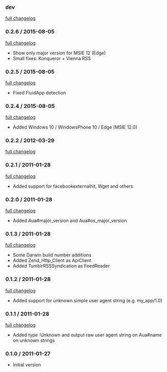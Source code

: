 ### dev

[full changelog](http://github.com/yolk/aua/compare/v0.2.6...master)

### 0.2.6 / 2015-08-05

[full changelog](http://github.com/yolk/aua/compare/v0.2.5...v0.2.6)

* Show only major version for MSIE 12 (Edge)
* Small fixes: Konqueror + Vienna RSS

### 0.2.5 / 2015-08-05

[full changelog](http://github.com/yolk/aua/compare/v0.2.4...v0.2.5)

* Fixed FluidApp detection

### 0.2.4 / 2015-08-05

[full changelog](http://github.com/yolk/aua/compare/v0.2.3...v0.2.4)

* Added Windows 10 / WindowsPhone 10 / Edge (MSIE 12.0)

### 0.2.2 / 2012-03-29

[full changelog](http://github.com/yolk/aua/compare/v0.2.1...v0.2.2)

### 0.2.1 / 2011-01-28

[full changelog](http://github.com/yolk/aua/compare/v0.2.0...v0.2.1)

* Added support for facebookexternalhit, Wget and others

### 0.2.0 / 2011-01-28

[full changelog](http://github.com/yolk/aua/compare/v0.1.3...v0.2.0)

* Added Aua#major_version and Aua#os_major_version

### 0.1.3 / 2011-01-28

[full changelog](http://github.com/yolk/aua/compare/v0.1.2...v0.1.3)

* Some Darwin build number additions
* Added Zend_Http_Client as ApiClient
* Added TumblrRSSSyndication as FeedReader

### 0.1.2 / 2011-01-28

[full changelog](http://github.com/yolk/aua/compare/v0.1.1...v0.1.2)

* Added support for unknown simple user agent string (e.g. my_app/1.0)

### 0.1.1 / 2011-01-28

[full changelog](http://github.com/yolk/aua/compare/v0.1.0...v0.1.1)

* Added type :Unknown and output raw user agent string on Aua#name on unknown strings

### 0.1.0 / 2011-01-27

* Initial version